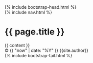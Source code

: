 <!doctype html>
<html lang="en">
  <head>
    <meta charset="utf-8">
    {% include bootstrap-head.html %}
    <title>{{ page.title }}</title>
    
  </head>
  <body>
    <div class="container site-header">
      {% include nav.html %}
    </div>
    <div class="container page-header">
      <h1>{{ page.title }}</h1>
    </div>
    <div class="container page-content">
      {{ content }}
    </div>
    <div class="container page-footer">
    <div class="my-auto">
        <footer>
          &copy; {{ "now" | date: "%Y" }} {{site.author}}
        </footer>
      </div>
    </div>
    {% include bootstrap-tail.html %}
  </body>
</html>